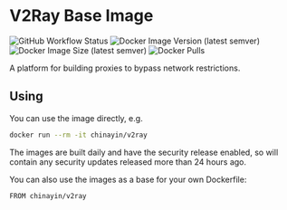 V2Ray Base Image
=================
![GitHub Workflow Status](https://img.shields.io/github/actions/workflow/status/chinayin-docker/v2ray/ci.yml)
![Docker Image Version (latest semver)](https://img.shields.io/docker/v/chinayin/v2ray?sort=semver)
![Docker Image Size (latest semver)](https://img.shields.io/docker/image-size/chinayin/v2ray?sort=semver)
![Docker Pulls](https://img.shields.io/docker/pulls/chinayin/v2ray)

A platform for building proxies to bypass network restrictions.

Using
------------

You can use the image directly, e.g.

```bash
docker run --rm -it chinayin/v2ray
```

The images are built daily and have the security release enabled, so will contain any security updates released more
than 24 hours ago.

You can also use the images as a base for your own Dockerfile:

```bash
FROM chinayin/v2ray
```
